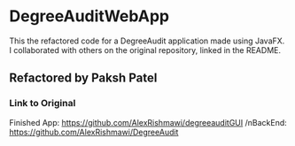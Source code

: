 # DegreeAuditWebApp
This the refactored code for a DegreeAudit application made using JavaFX. I collaborated with others on the original repository, linked in the README.

## Refactored by Paksh Patel

### Link to Original
Finished App:
https://github.com/AlexRishmawi/degreeauditGUI
/nBackEnd:
https://github.com/AlexRishmawi/DegreeAudit
